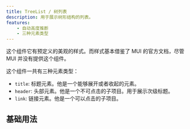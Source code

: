 ```yaml
---
title: TreeList / 树列表
description: 用于展示树形结构的列表。
features:
    - 自动高度推断
    - 三种元素类型
---
```


这个组件它有预定义的美观的样式。而样式基本借鉴了 MUI 的官方文档，尽管 MUI 并没有提供这个组件。

这个组件一共有三种元素类型：

- `title`: 标题元素。他是一个能够展开或者收起的元素。
- `header`: 头部元素。他是一个不可点击的子项目。用于展示次级标题。
- `link`: 链接元素。他是一个可以点击的子项目。

## 基础用法
